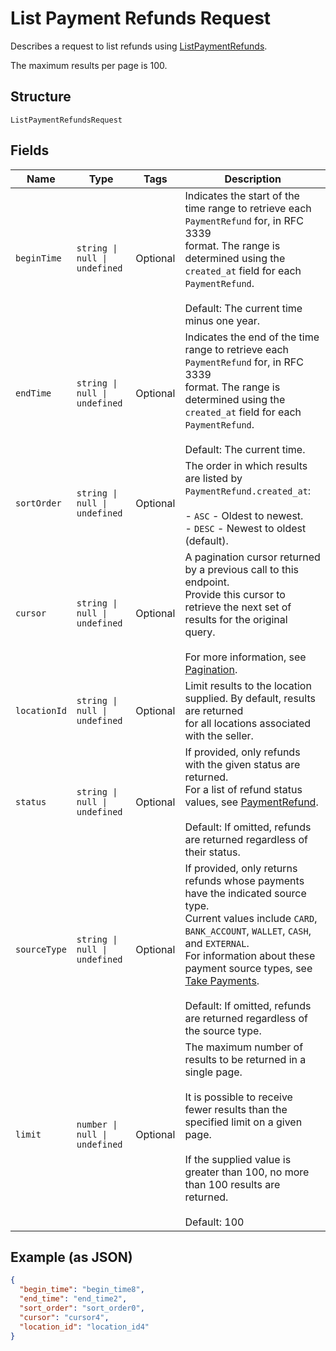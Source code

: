 
# List Payment Refunds Request

Describes a request to list refunds using
[ListPaymentRefunds](../api/refunds.md#list-payment-refunds).

The maximum results per page is 100.

## Structure

`ListPaymentRefundsRequest`

## Fields

| Name | Type | Tags | Description |
|  --- | --- | --- | --- |
| `beginTime` | `string \| null \| undefined` | Optional | Indicates the start of the time range to retrieve each `PaymentRefund` for, in RFC 3339<br/>format.  The range is determined using the `created_at` field for each `PaymentRefund`.<br/><br/>Default: The current time minus one year. |
| `endTime` | `string \| null \| undefined` | Optional | Indicates the end of the time range to retrieve each `PaymentRefund` for, in RFC 3339<br/>format.  The range is determined using the `created_at` field for each `PaymentRefund`.<br/><br/>Default: The current time. |
| `sortOrder` | `string \| null \| undefined` | Optional | The order in which results are listed by `PaymentRefund.created_at`:<br/><br/>- `ASC` - Oldest to newest.<br/>- `DESC` - Newest to oldest (default). |
| `cursor` | `string \| null \| undefined` | Optional | A pagination cursor returned by a previous call to this endpoint.<br/>Provide this cursor to retrieve the next set of results for the original query.<br/><br/>For more information, see [Pagination](https://developer.squareup.com/docs/build-basics/common-api-patterns/pagination). |
| `locationId` | `string \| null \| undefined` | Optional | Limit results to the location supplied. By default, results are returned<br/>for all locations associated with the seller. |
| `status` | `string \| null \| undefined` | Optional | If provided, only refunds with the given status are returned.<br/>For a list of refund status values, see [PaymentRefund](entity:PaymentRefund).<br/><br/>Default: If omitted, refunds are returned regardless of their status. |
| `sourceType` | `string \| null \| undefined` | Optional | If provided, only returns refunds whose payments have the indicated source type.<br/>Current values include `CARD`, `BANK_ACCOUNT`, `WALLET`, `CASH`, and `EXTERNAL`.<br/>For information about these payment source types, see<br/>[Take Payments](https://developer.squareup.com/docs/payments-api/take-payments).<br/><br/>Default: If omitted, refunds are returned regardless of the source type. |
| `limit` | `number \| null \| undefined` | Optional | The maximum number of results to be returned in a single page.<br/><br/>It is possible to receive fewer results than the specified limit on a given page.<br/><br/>If the supplied value is greater than 100, no more than 100 results are returned.<br/><br/>Default: 100 |

## Example (as JSON)

```json
{
  "begin_time": "begin_time8",
  "end_time": "end_time2",
  "sort_order": "sort_order0",
  "cursor": "cursor4",
  "location_id": "location_id4"
}
```

